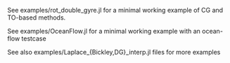 See examples/rot\_double\_gyre.jl for a minimal working example of CG and TO-based methods. 

See examples/OceanFlow.jl for a minimal working example with an ocean-flow testcase

See also examples/Laplace\_\{Bickley,DG\}\_interp.jl files for more examples

